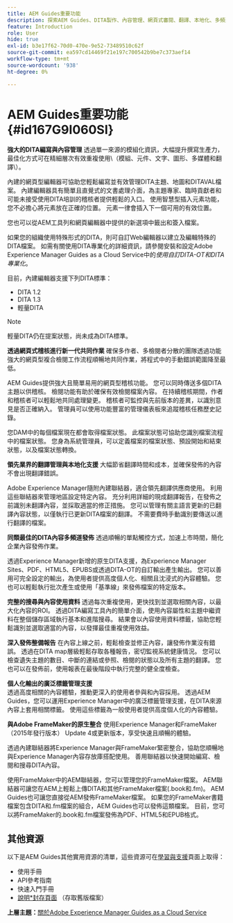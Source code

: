 ```yaml
---
title: AEM Guides重要功能
description: 探索AEM Guides、DITA製作、內容管理、網頁式審閱、翻譯、本地化、多頻道發佈及FrameMaker整合的主要功能。
feature: Introduction
role: User
hide: true
exl-id: b3e17f62-70d0-470e-9e52-73489510c62f
source-git-commit: ea597cd14469f21e197c700542b9be7c373aef14
workflow-type: tm+mt
source-wordcount: '938'
ht-degree: 0%

---
```


# AEM Guides重要功能 {#id167G9I060SI}

**強大的DITA編寫與內容管理**
透過單一來源的模組化資訊，大幅提升撰寫生產力，最佳化方式可在精細層次有效重複使用\（模組、元件、文字、圖形、多媒體和翻譯\）。

內建的網頁型編輯器可協助您輕鬆編寫並有效管理DITA主題、地圖和DITAVAL檔案。 內建編輯器具有簡單且直覺式的文書處理介面，為主題專家、臨時貢獻者和可能未接受使用DITA培訓的稽核者提供輕鬆的入口。 使用智慧型插入元素功能，您不必擔心將元素放在正確的位置。 元素一律會插入下一個可用的有效位置。

您也可以從AEM工具列和網頁編輯器中提供的新選項中籤出和簽入檔案。

如果您的組織使用特殊形式的DITA，則可自訂Web編輯器以建立及編輯特殊的DITA檔案。 如需有關使用DITA專業化的詳細資訊，請參閱安裝和設定Adobe Experience Manager Guides as a Cloud Service中的&#x200B;*使用自訂DITA-OT和DITA專業化*。

目前，內建編輯器支援下列DITA標準：

* DITA 1.2
* DITA 1.3
* 輕量DITA


>[!NOTE]
>
> 輕量DITA仍在提案狀態，尚未成為DITA標準。

**透過網頁式稽核進行新一代共同作業**
確保多作者、多檢閱者分散的團隊透過功能強大的網頁型複合檢閱工作流程順暢地共同作業，將程式中的手動錯誤範圍降至最低。

AEM Guides提供強大且簡單易用的網頁型稽核功能。 您可以同時傳送多個DITA主題以供稽核。 檢閱功能有助於確保有效檢閱檔案內容。 在持續稽核期間，作者和稽核者可以輕鬆地共同處理變更。 稽核者可監控與先前版本的差異，以識別意見是否正確納入。 管理員可以使用功能豐富的管理儀表板來追蹤稽核任務歷史記錄。

您DAM中的每個檔案現在都會取得檔案狀態。 此檔案狀態可協助您識別檔案流程中的檔案狀態。 您身為系統管理員，可以定義檔案的檔案狀態、預設開始和結束狀態，以及檔案狀態轉換。

**領先業界的翻譯管理與本地化支援**
大幅節省翻譯時間和成本，並確保發佈的內容不會出現翻譯錯誤。

Adobe Experience Manager隨附內建聯結器，適合領先翻譯供應商使用。 利用這些聯結器來管理地區設定特定內容。 充分利用詳細的現成翻譯報告，在發佈之前識別未翻譯內容，並採取適當的修正措施。 您可以管理有關主語言更新的已翻譯內容狀態，以僅執行已更新DITA檔案的翻譯。 不需要費時手動識別要傳送以進行翻譯的檔案。

**同類最佳的DITA內容多頻道發佈**
透過順暢的單點觸控方式，加速上市時間，簡化企業內容發佈作業。

透過Experience Manager新增的原生DITA支援，為Experience Manager Sites、PDF、HTML5、EPUBS或透過DITA-OT的自訂輸出產生輸出。 您可以善用可完全設定的輸出，為使用者提供高度個人化、相關且沈浸式的內容體驗。 您也可以輕鬆執行批次產生或使用「基準線」來發佈檔案的特定版本。

**完整的搜尋與內容使用資料**
透過每次重複使用，更快找到並選取相關內容，以最大化內容的ROI。 透過DITA編寫工具內的簡單介面，使用內容屬性和主題中繼資料在整個儲存區域執行基本和進階搜尋。 結果會以內容使用資料標籤，協助您輕鬆識別並選取適當的內容，以發揮最佳重複使用效益。

**深入發佈整備報告**
在內容上線之前，輕鬆檢查並修正內容，讓發佈作業沒有錯誤。 透過在DITA map層級輕鬆存取各種報告，密切監視系統健康情況。 您可以檢查遺失主題的數目、中斷的連結或參照、檢閱的狀態以及所有主題的翻譯。 您也可以在發佈前，使用報表在最後階段中執行完整的健全度檢查。

**個人化輸出的廣泛標籤管理支援**\
透過高度相關的內容體驗，推動更深入的使用者參與和內容採用。 透過AEM Guides，您可以運用Experience Manager中的廣泛標籤管理支援，在DITA來源內容上套用相關標籤。 使用這些標籤為一般使用者提供高度個人化的內容體驗。

**與Adobe FrameMaker的原生整合**
使用Experience Manager和FrameMaker （2015年發行版本） Update 4或更新版本，享受快速且順暢的體驗。

透過內建聯結器將Experience Manager與FrameMaker緊密整合，協助您順暢地與Experience Manager內容存放庫搭配使用。 善用聯結器以快速開始編寫、檢閱和搜尋DITA內容。

使用FrameMaker中的AEM聯結器，您可以管理您的FrameMaker檔案。 AEM聯結器可讓您在AEM上輕鬆上傳DITA和其他FrameMaker檔案(.book和.fm)。 AEM Guides也可讓您直接從AEM發佈FrameMaker檔案。 如果您的FrameMaker書籍檔案包含DITA和.fm檔案的組合，AEM Guides也可以發佈這類檔案。 目前，您可以將FrameMaker的.book和.fm檔案發佈為PDF、HTML5和EPUB格式。

## 其他資源

以下是AEM Guides其他實用資源的清單，這些資源可在[學習與支援](https://helpx.adobe.com/support/xml-documentation-for-experience-manager.html)頁面上取得：

* 使用手冊
* API參考指南
* 快速入門手冊
* [說明*封存頁面](https://helpx.adobe.com/xml-documentation-for-experience-manager/archive.html) （存取舊版檔案）

**上層主題：**[&#x200B;關於Adobe Experience Manager Guides as a Cloud Service](../user-guide/intro.md)

